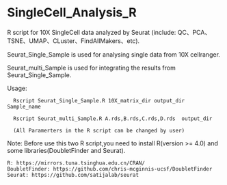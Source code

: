 # SingleCell_Analysis_R
R script for 10X SingleCell data analyzed by Seurat (include: QC、PCA、TSNE、UMAP、CLuster、FindAllMakers、etc).

Seurat_Single_Sample is used for analysing single data from 10X cellranger.

Seurat_multi_Sample is used for integrating the results from Seurat_Single_Sample.


Usage:
      
      Rscript Seurat_Single_Sample.R 10X_matrix_dir output_dir  Sample_name

      Rscript Seurat_multi_Sample.R A.rds,B.rds,C.rds,D.rds  output_dir
      
      (All Paramerters in the R script can be changed by user)


Note:
    Before use this two R script,you need to install R(version >= 4.0) and some libraries(DoubletFinder and Seurat).
    
    R: https://mirrors.tuna.tsinghua.edu.cn/CRAN/
    BoubletFinder: https://github.com/chris-mcginnis-ucsf/DoubletFinder
    Seurat: https://github.com/satijalab/seurat
    
    
